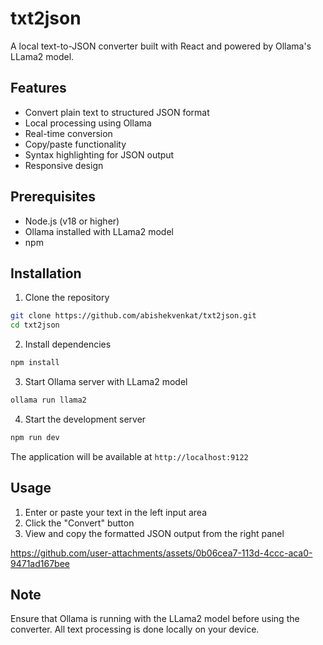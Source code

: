 # txt2json

A local text-to-JSON converter built with React and powered by Ollama's LLama2 model.

## Features

- Convert plain text to structured JSON format
- Local processing using Ollama
- Real-time conversion
- Copy/paste functionality
- Syntax highlighting for JSON output
- Responsive design

## Prerequisites

- Node.js (v18 or higher)
- Ollama installed with LLama2 model
- npm

## Installation

1. Clone the repository

```bash
git clone https://github.com/abishekvenkat/txt2json.git
cd txt2json
```

2. Install dependencies

```bash
npm install
```

3. Start Ollama server with LLama2 model
```bash
ollama run llama2
```

4. Start the development server
```bash
npm run dev
```

The application will be available at `http://localhost:9122`

## Usage

1. Enter or paste your text in the left input area
2. Click the "Convert" button
3. View and copy the formatted JSON output from the right panel

https://github.com/user-attachments/assets/0b06cea7-113d-4ccc-aca0-9471ad167bee

## Note

Ensure that Ollama is running with the LLama2 model before using the converter. All text processing is done locally on your device.
